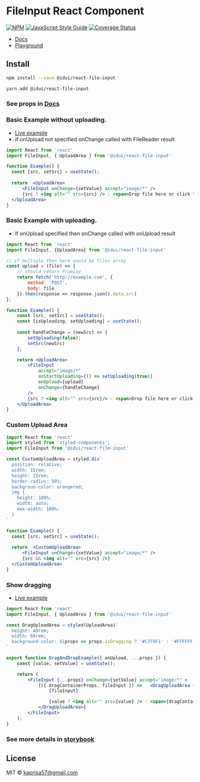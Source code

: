 # FileInput React Component

[![NPM](https://img.shields.io/npm/v/@idui/react-file-input.svg)](https://www.npmjs.com/package/@idui/react-file-input/) [![JavaScript Style Guide](https://img.shields.io/badge/code_style-standard-brightgreen.svg)](https://standardjs.com) [![Coverage Status](https://coveralls.io/repos/github/id-ui/react-file-input/badge.svg?branch=main)](https://coveralls.io/github/id-ui/react-file-input?branch=main)

- [Docs](https://id-ui.github.io/react-file-input/?path=/docs/file-input--playground)
- [Playground](https://id-ui.github.io/react-file-input/?path=/story/file-input--playground)

## Install

```bash
npm install --save @idui/react-file-input
```

```bash
yarn add @idui/react-file-input
```


### See props in [Docs](https://id-ui.github.io/react-file-input/?path=/docs/file-input--playground)


### Basic Example without uploading.

- [Live example](https://id-ui.github.io/react-file-input/?path=/story/fileinput--image-field)
- if onUpload not specified onChange called with FileReader result

```jsx
import React from 'react'
import FileInput, { UploadArea } from '@idui/react-file-input'

function Example() {
  const [src, setSrc] = useState();
  
  return  <UploadArea>
      <FileInput onChange={setValue} accept="image/*" />
      {src ? <img alt="" src={src} /> : <span>Drop file here or click to upload</span>}
  </UploadArea>
}
```

### Basic Example with uploading.

- if onUpload specified then onChange called with onUpload result

```jsx
import React from 'react'
import FileInput, {UploadArea} from '@idui/react-file-input'

// if multiple then here would be files array
const upload = (file) => {
    // should return Promise
    return fetch('http://example.com', {
        method: 'POST',
        body: file
    }).then(response => response.json().data.src)
};

function Example() {
    const [src, setSrc] = useState();
    const [isUploading, setUploading] = useState();
    
    const handleChange = (newSrc) => {
        setUploading(false);
        setSrc(newSrc)
    };

    return <UploadArea>
        <FileInput
            accept="image/*"
            onStartUploading={() => setUploading(true)}
            onUpload={upload}
            onChange={handleChange}
        />
        {src ? <img alt="" src={src}/> : <span>Drop file here or click to upload</span>}
    </UploadArea>
}
```

### Custom Upload Area

```jsx
import React from 'react'
import styled from 'styled-components';
import FileInput from '@idui/react-file-input'

const CustomUploadArea = styled.div`
  position: relative;
  width: 15rem;
  height: 15rem;
  border-radius: 50%;
  backgroun-color: orangered;
  img {
    height: 100%;
    width: auto;
    max-width: 100%;
  }
`

function Example() {
  const [src, setSrc] = useState();
  
  return  <CustomUploadArea>
      <FileInput onChange={setValue} accept="image/*" />
      {src && <img alt="" src={src} />}
  </CustomUploadArea>
}
```

### Show dragging

- [Live example](https://id-ui.github.io/react-file-input/?path=/story/fileinput--drag-and-drop)

```jsx
import React from 'react'
import FileInput, { UploadArea } from '@idui/react-file-input'

const DragUploadArea = styled(UploadArea)`
  height: 40rem;
  width: 60rem;
  background-color: ${props => props.isDragging ? '#C7F9F1' : '#FFFFFF'};
`

export function DragAndDropExample({ onUpload, ...props }) {
    const [value, setValue] = useState();

    return (
        <FileInput {...props} onChange={setValue} accept="image/*" >
            {({ dragContainerProps, fileInput }) =>   <DragUploadArea {...dragContainerProps}>
                {fileInput}

                {value ? <img alt="" src={value} /> : <span>{dragContainerProps.isDragging ? 'Drop here' : 'Drop file here or click to upload'}</span>}
            </DragUploadArea>}
        </FileInput>
    );
}
```

### See more details in [storybook](https://id-ui.github.io/react-file-input/?path=/docs/file-input--playground)

## License

MIT © [kaprisa57@gmail.com](https://github.com/id-ui)